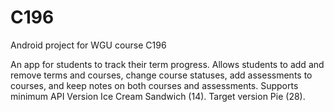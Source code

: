 # C196

Android project for WGU course C196

An app for students to track their term progress. Allows students to add and remove terms and courses, change course statuses, add assessments to courses, and keep notes on both courses and assessments. Supports minimum API Version Ice Cream Sandwich (14). Target version Pie (28).
